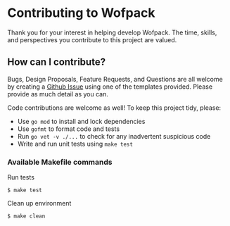 # Contributing to Wofpack

Thank you for your interest in helping develop Wofpack. The time, skills, and perspectives you contribute to this project are valued.

## How can I contribute?

Bugs, Design Proposals, Feature Requests, and Questions are all welcome by creating a [Github Issue](https://github.com/felipemarques-rec/wolfpack/issues/new/choose) using one of the templates provided. Please provide as much detail as you can.

Code contributions are welcome as well! To keep this project tidy, please:

- Use `go mod` to install and lock dependencies
- Use `gofmt` to format code and tests
- Run `go vet -v ./...` to check for any inadvertent suspicious code
- Write and run unit tests using `make test`

### Available Makefile commands

Run tests

```console
$ make test
```

Clean up environment

```console
$ make clean
```
